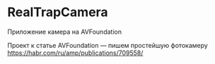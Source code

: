 # RealTrapCamera
Приложение камера на AVFoundation

Проект к статье AVFoundation — пишем простейшую фотокамеру
https://habr.com/ru/amp/publications/709558/
